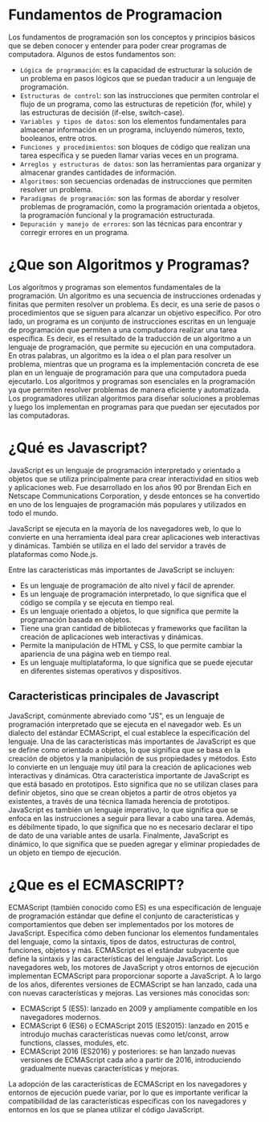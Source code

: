 # Fundamentos de Programacion

Los fundamentos de programación son los conceptos y principios básicos que se deben conocer y entender para poder crear programas de computadora. Algunos de estos fundamentos son:

* `Lógica de programación`: es la capacidad de estructurar la solución de un problema en pasos lógicos que se puedan traducir a un lenguaje de programación.
* `Estructuras de control`: son las instrucciones que permiten controlar el flujo de un programa, como las estructuras de repetición (for, while) y las estructuras de decisión (if-else, switch-case).
* `Variables y tipos de datos`: son los elementos fundamentales para almacenar información en un programa, incluyendo números, texto, booleanos, entre otros.
* `Funciones y procedimientos`: son bloques de código que realizan una tarea específica y se pueden llamar varias veces en un programa.
* `Arreglos y estructuras de datos`: son las herramientas para organizar y almacenar grandes cantidades de información.
* `Algoritmos`: son secuencias ordenadas de instrucciones que permiten resolver un problema.
* `Paradigmas de programación`: son las formas de abordar y resolver problemas de programación, como la programación orientada a objetos, la programación funcional y la programación estructurada.
* `Depuración y manejo de errores`: son las técnicas para encontrar y corregir errores en un programa.

# ¿Que son Algoritmos y Programas?

Los algoritmos y programas son elementos fundamentales de la programación.
Un algoritmo es una secuencia de instrucciones ordenadas y finitas que permiten resolver un problema. Es decir, es una serie de pasos o procedimientos que se siguen para alcanzar un objetivo específico.
Por otro lado, un programa es un conjunto de instrucciones escritas en un lenguaje de programación que permiten a una computadora realizar una tarea específica. Es decir, es el resultado de la traducción de un algoritmo a un lenguaje de programación, que permite su ejecución en una computadora.
En otras palabras, un algoritmo es la idea o el plan para resolver un problema, mientras que un programa es la implementación concreta de ese plan en un lenguaje de programación para que una computadora pueda ejecutarlo.
Los algoritmos y programas son esenciales en la programación ya que permiten resolver problemas de manera eficiente y automatizada. Los programadores utilizan algoritmos para diseñar soluciones a problemas y luego los implementan en programas para que puedan ser ejecutados por las computadoras.


# ¿Qué es Javascript?

JavaScript es un lenguaje de programación interpretado y orientado a objetos que se utiliza principalmente para crear interactividad en sitios web y aplicaciones web. Fue desarrollado en los años 90 por Brendan Eich en Netscape Communications Corporation, y desde entonces se ha convertido en uno de los lenguajes de programación más populares y utilizados en todo el mundo.

JavaScript se ejecuta en la mayoría de los navegadores web, lo que lo convierte en una herramienta ideal para crear aplicaciones web interactivas y dinámicas. También se utiliza en el lado del servidor a través de plataformas como Node.js.

Entre las características más importantes de JavaScript se incluyen:

* Es un lenguaje de programación de alto nivel y fácil de aprender.
* Es un lenguaje de programación interpretado, lo que significa que el código se compila y se ejecuta en tiempo real.
* Es un lenguaje orientado a objetos, lo que significa que permite la programación basada en objetos.
* Tiene una gran cantidad de bibliotecas y frameworks que facilitan la creación de aplicaciones web interactivas y dinámicas.
* Permite la manipulación de HTML y CSS, lo que permite cambiar la apariencia de una página web en tiempo real.
* Es un lenguaje multiplataforma, lo que significa que se puede ejecutar en diferentes sistemas operativos y dispositivos.

## Caracteristicas principales de Javascript

JavaScript, comúnmente abreviado como "JS", es un lenguaje de programación interpretado que se ejecuta en el navegador web. Es un dialecto del estándar ECMAScript, el cual establece la especificación del lenguaje.
Una de las características más importantes de JavaScript es que se define como orientado a objetos, lo que significa que se basa en la creación de objetos y la manipulación de sus propiedades y métodos. Esto lo convierte en un lenguaje muy útil para la creación de aplicaciones web interactivas y dinámicas.
Otra característica importante de JavaScript es que está basado en prototipos. Esto significa que no se utilizan clases para definir objetos, sino que se crean objetos a partir de otros objetos ya existentes, a través de una técnica llamada herencia de prototipos.
JavaScript es también un lenguaje imperativo, lo que significa que se enfoca en las instrucciones a seguir para llevar a cabo una tarea. Además, es débilmente tipado, lo que significa que no es necesario declarar el tipo de dato de una variable antes de usarla. Finalmente, JavaScript es dinámico, lo que significa que se pueden agregar y eliminar propiedades de un objeto en tiempo de ejecución.

# ¿Que es el ECMASCRIPT?

ECMAScript (también conocido como ES) es una especificación de lenguaje de programación estándar que define el conjunto de características y comportamientos que deben ser implementados por los motores de JavaScript. Especifica cómo deben funcionar los elementos fundamentales del lenguaje, como la sintaxis, tipos de datos, estructuras de control, funciones, objetos y más.
ECMAScript es el estándar subyacente que define la sintaxis y las características del lenguaje JavaScript. Los navegadores web, los motores de JavaScript y otros entornos de ejecución implementan ECMAScript para proporcionar soporte a JavaScript.
A lo largo de los años, diferentes versiones de ECMAScript se han lanzado, cada una con nuevas características y mejoras. Las versiones más conocidas son:

* ECMAScript 5 (ES5): lanzado en 2009 y ampliamente compatible en los navegadores modernos.
* ECMAScript 6 (ES6) o ECMAScript 2015 (ES2015): lanzado en 2015 e introdujo muchas características nuevas como let/const, arrow functions, classes, modules, etc.
* ECMAScript 2016 (ES2016) y posteriores: se han lanzado nuevas versiones de ECMAScript cada año a partir de 2016, introduciendo gradualmente nuevas características y mejoras.

La adopción de las características de ECMAScript en los navegadores y entornos de ejecución puede variar, por lo que es importante verificar la compatibilidad de las características específicas con los navegadores y entornos en los que se planea utilizar el código JavaScript.